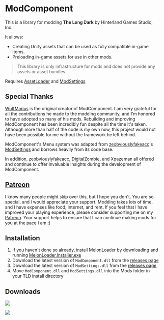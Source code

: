 # ModComponent

This is a library for modding **The Long Dark** by Hinterland Games Studio, Inc.

It allows:

* Creating Unity assets that can be used as fully compatible in-game items.
* Preloading in-game assets for use in other mods.

> This library is only infrastructure for mods and does not provide any assets or asset bundles.

Requires [AssetLoader](https://github.com/ds5678/AssetLoader) and [ModSettings](https://github.com/zeobviouslyfakeacc/ModSettings)

## Special Thanks

[WulfMarius](https://github.com/WulfMarius) is the original creator of ModComponent. I am very grateful for all the contributions he made to the modding community, and I'm honored to have adopted so many of his mods. Rebuilding and improving ModComponent has been incredibly fun despite all the time it's taken. Although more than half of the code is my own now, this project would not have been possible for me without the framework he left behind.

ModComponent's Menu system was adapted from [zeobviouslyfakeacc](https://github.com/zeobviouslyfakeacc)'s [ModSettings](https://github.com/zeobviouslyfakeacc/ModSettings) and borrows heavily from its code base.

In addition, [zeobviouslyfakeacc](https://github.com/zeobviouslyfakeacc), [DigitalZombie](https://github.com/DigitalzombieTLD), and [Xpazeman](https://github.com/Xpazeman) all offered and continue to offer invaluable insights during the development of ModComponent.

## [Patreon](https://www.patreon.com/ds5678)

I know many people might skip over this, but I hope you don't. You are so special, and I would appreciate your support. Modding takes lots of time, and I have expenses like food, internet, and rent. If you feel that I have improved your playing experience, please consider supporting me on my [Patreon](https://www.patreon.com/ds5678). Your support helps to ensure that I can continue making mods for you at the pace I am :)

## Installation

1. If you haven't done so already, install MelonLoader by downloading and running [MelonLoader.Installer.exe](https://github.com/HerpDerpinstine/MelonLoader/releases/latest/download/MelonLoader.Installer.exe)
2. Download the latest version of `ModComponent.dll` from the [releases page](https://github.com/ds5678/ModComponent/releases)
3. Download the latest version of `ModSettings.dll` from the [releases page](https://github.com/zeobviouslyfakeacc/ModSettings/releases).
4. Move `ModComponent.dll` and `ModSettings.dll` into the Mods folder in your TLD install directory

## Downloads

![](https://img.shields.io/github/downloads/ds5678/ModComponent/total.svg)

![](https://img.shields.io/github/downloads/ds5678/ModComponent/latest/total.svg)